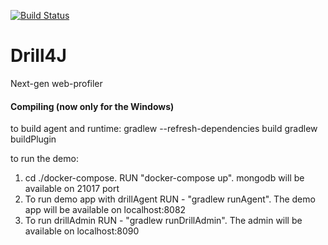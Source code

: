 [![Build Status](https://travis-ci.org/Drill4J/Drill4J.svg?branch=develop)](https://travis-ci.org/Drill4J/Drill4J)

# Drill4J
Next-gen web-profiler

#### Compiling (now only for the Windows)
to build agent and runtime:
    gradlew --refresh-dependencies build
    gradlew buildPlugin

to run the demo:
1) cd ./docker-compose. RUN "docker-compose up". mongodb will be available on 21017 port
2) To run demo app with drillAgent  RUN - "gradlew runAgent". The demo app will be available on localhost:8082
3) To run drillAdmin  RUN - "gradlew runDrillAdmin". The admin will be available on localhost:8090
